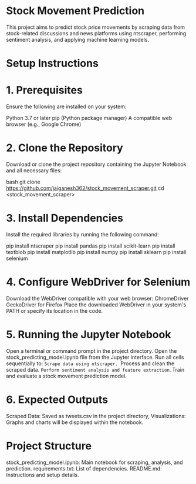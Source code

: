 # Stock Movement Prediction 

This project aims to predict stock price movements by scraping data from stock-related discussions and news platforms using ntscraper, 
performing sentiment analysis, and applying machine learning models.

# Setup Instructions

# 1. Prerequisites
Ensure the following are installed on your system:

Python 3.7 or later
pip (Python package manager)
A compatible web browser (e.g., Google Chrome)

# 2. Clone the Repository
Download or clone the project repository containing the Jupyter Notebook and all necessary files:

bash
git clone <https://github.com/jaiganesh362/stock_movement_scraper.git>
cd <stock_movement_scraper>

# 3. Install Dependencies
Install the required libraries by running the following command:

pip install ntscraper
pip install pandas
pip install scikit-learn
pip install textblob
pip install matplotlib
pip install numpy
pip install sklearn
pip install selenium

# 4. Configure WebDriver for Selenium
Download the WebDriver compatible with your web browser:
ChromeDriver
GeckoDriver for Firefox
Place the downloaded WebDriver in your system's PATH or specify its location in the code.

# 5. Running the Jupyter Notebook
Open a terminal or command prompt in the project directory.
Open the stock_predicting_model.ipynb file from the Jupyter interface.
Run all cells sequentially to:
   `Scrape data using ntscraper.
   `Process and clean the scraped data.
  ` Perform sentiment analysis and feature extraction.
   `Train and evaluate a stock movement prediction model.

# 6. Expected Outputs
Scraped Data: Saved as tweets.csv in the project directory,
Visualizations: Graphs and charts will be displayed within the notebook.

# Project Structure
stock_predicting_model.ipynb: Main notebook for scraping, analysis, and prediction.
requirements.txt: List of dependencies.
README.md: Instructions and setup details.




